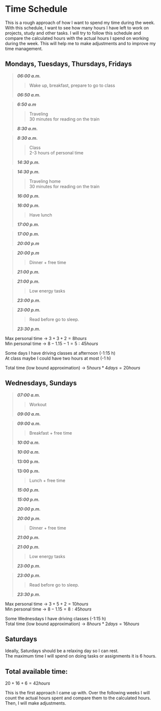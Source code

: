 # Time Schedule

This is a rough approach of how I want to spend my time during the week. With this schedule, I want to see how many hours I have left to work on projects, study and other tasks. I will try to follow this schedule and compare the calculated hours with the actual hours I spend on working during the week. This will help me to make adjustments and to improve my time management.

## Mondays, Tuesdays, Thursdays, Fridays

> ***06:00 a.m.***
>> Wake up, breakfast, prepare to go to class
>>   
> ***06:50 a.m.***

> ***6:50 a.m***
>> Traveling   
>> 30 minutes for reading on the train
>>
> ***8:30 a.m.***

> ***8:30 a.m.***
>> Class   
>> 2-3 hours of personal time   
>>
> ***14:30 p.m.***

> ***14:30 p.m.***
>> Traveling home  
>> 30 minutes for reading on the train
>> 
> ***16:00 p.m.***

> ***16:00 p.m.***
>> Have lunch
>>
> ***17:00 p.m.***

> ***17:00 p.m.***
>> 
>> 
> ***20:00 p.m***

> ***20:00 p.m***
>> Dinner + free time
>>
> ***21:00 p.m.***

> ***21:00 p.m.***
>> Low energy tasks
>>
> ***23:00 p.m.***

> ***23:00 p.m.***
>> Read before go to sleep.
>>
> ***23:30 p.m.***

Max personal time -> $3+3+2 = 8 hours$  
Min personal time -> $8 - 1.15 - 1 = 5:45 hours$

Some days I have driving classes at afternoon (-1:15 h)   
At class maybe I could have two hours at most (-1 h)

Total time (low bound approximation) -> $5 hours * 4 days = 20 hours$

## Wednesdays, Sundays

> ***07:00 a.m.***
>> Workout
>>
> ***09:00 a.m.***

> ***09:00 a.m.***
>> Breakfast + free time
>>
> ***10:00 a.m.***

> ***10:00 a.m.***
>> 
> **13:00 p.m.**

> **13:00 p.m.**
>> Lunch + free time
>>
> ***15:00 p.m.***

> ***15:00 p.m.***
>>
> ***20:00 p.m.***

> ***20:00 p.m.***
>> Dinner + free time
>>
> ***21:00 p.m.***

> ***21:00 p.m.***
>>  Low energy tasks
>>
> ***23:00 p.m.***

> ***23:00 p.m.***
>> Read before go to sleep.
>> 
> ***23:30 p.m.***

Max personal time -> $3+5+2 = 10 hours$  
Min personal time -> $8 - 1.15= 8:45 hours$

Some Wednesdays I have driving classes (-1:15 h)   
Total time (low bound approximation) -> $8 hours * 2 days = 16 hours$

## Saturdays

Ideally, Saturdays should be a relaxing day so I can rest.  
The maximum time I will spend on doing tasks or assignments it is 6 hours.

## Total available time:
$20 + 16 + 6 = 42 hours$

This is the first approach I came up with. Over the following weeks I will count the actual hours spent and compare them to the calculated hours. Then, I will make adjustments.